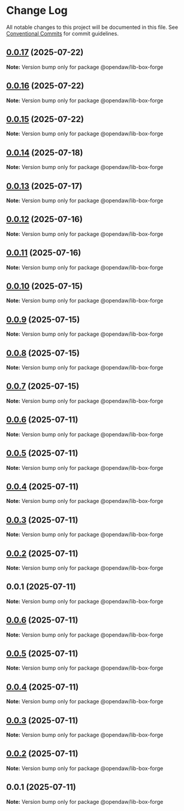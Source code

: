 # Change Log

All notable changes to this project will be documented in this file.
See [Conventional Commits](https://conventionalcommits.org) for commit guidelines.

## [0.0.17](https://github.com/andremichelle/openDAW/compare/@opendaw/lib-box-forge@0.0.16...@opendaw/lib-box-forge@0.0.17) (2025-07-22)

**Note:** Version bump only for package @opendaw/lib-box-forge

## [0.0.16](https://github.com/andremichelle/openDAW/compare/@opendaw/lib-box-forge@0.0.15...@opendaw/lib-box-forge@0.0.16) (2025-07-22)

**Note:** Version bump only for package @opendaw/lib-box-forge

## [0.0.15](https://github.com/andremichelle/openDAW/compare/@opendaw/lib-box-forge@0.0.14...@opendaw/lib-box-forge@0.0.15) (2025-07-22)

**Note:** Version bump only for package @opendaw/lib-box-forge

## [0.0.14](https://github.com/andremichelle/openDAW/compare/@opendaw/lib-box-forge@0.0.13...@opendaw/lib-box-forge@0.0.14) (2025-07-18)

**Note:** Version bump only for package @opendaw/lib-box-forge

## [0.0.13](https://github.com/andremichelle/openDAW/compare/@opendaw/lib-box-forge@0.0.12...@opendaw/lib-box-forge@0.0.13) (2025-07-17)

**Note:** Version bump only for package @opendaw/lib-box-forge

## [0.0.12](https://github.com/andremichelle/openDAW/compare/@opendaw/lib-box-forge@0.0.11...@opendaw/lib-box-forge@0.0.12) (2025-07-16)

**Note:** Version bump only for package @opendaw/lib-box-forge

## [0.0.11](https://github.com/andremichelle/openDAW/compare/@opendaw/lib-box-forge@0.0.10...@opendaw/lib-box-forge@0.0.11) (2025-07-16)

**Note:** Version bump only for package @opendaw/lib-box-forge

## [0.0.10](https://github.com/andremichelle/openDAW/compare/@opendaw/lib-box-forge@0.0.9...@opendaw/lib-box-forge@0.0.10) (2025-07-15)

**Note:** Version bump only for package @opendaw/lib-box-forge

## [0.0.9](https://github.com/andremichelle/openDAW/compare/@opendaw/lib-box-forge@0.0.8...@opendaw/lib-box-forge@0.0.9) (2025-07-15)

**Note:** Version bump only for package @opendaw/lib-box-forge

## [0.0.8](https://github.com/andremichelle/openDAW/compare/@opendaw/lib-box-forge@0.0.7...@opendaw/lib-box-forge@0.0.8) (2025-07-15)

**Note:** Version bump only for package @opendaw/lib-box-forge

## [0.0.7](https://github.com/andremichelle/openDAW/compare/@opendaw/lib-box-forge@0.0.6...@opendaw/lib-box-forge@0.0.7) (2025-07-15)

**Note:** Version bump only for package @opendaw/lib-box-forge

## [0.0.6](https://github.com/andremichelle/openDAW/compare/@opendaw/lib-box-forge@0.0.5...@opendaw/lib-box-forge@0.0.6) (2025-07-11)

**Note:** Version bump only for package @opendaw/lib-box-forge

## [0.0.5](https://github.com/andremichelle/openDAW/compare/@opendaw/lib-box-forge@0.0.4...@opendaw/lib-box-forge@0.0.5) (2025-07-11)

**Note:** Version bump only for package @opendaw/lib-box-forge

## [0.0.4](https://github.com/andremichelle/openDAW/compare/@opendaw/lib-box-forge@0.0.3...@opendaw/lib-box-forge@0.0.4) (2025-07-11)

**Note:** Version bump only for package @opendaw/lib-box-forge

## [0.0.3](https://github.com/andremichelle/openDAW/compare/@opendaw/lib-box-forge@0.0.2...@opendaw/lib-box-forge@0.0.3) (2025-07-11)

**Note:** Version bump only for package @opendaw/lib-box-forge

## [0.0.2](https://github.com/andremichelle/openDAW/compare/@opendaw/lib-box-forge@0.0.1...@opendaw/lib-box-forge@0.0.2) (2025-07-11)

**Note:** Version bump only for package @opendaw/lib-box-forge

## 0.0.1 (2025-07-11)

**Note:** Version bump only for package @opendaw/lib-box-forge

## [0.0.6](https://github.com/andremichelle/opendaw-turbo/compare/@opendaw/lib-box-forge@0.0.5...@opendaw/lib-box-forge@0.0.6) (2025-07-11)

**Note:** Version bump only for package @opendaw/lib-box-forge

## [0.0.5](https://github.com/andremichelle/opendaw-turbo/compare/@opendaw/lib-box-forge@0.0.4...@opendaw/lib-box-forge@0.0.5) (2025-07-11)

**Note:** Version bump only for package @opendaw/lib-box-forge

## [0.0.4](https://github.com/andremichelle/opendaw-turbo/compare/@opendaw/lib-box-forge@0.0.3...@opendaw/lib-box-forge@0.0.4) (2025-07-11)

**Note:** Version bump only for package @opendaw/lib-box-forge

## [0.0.3](https://github.com/andremichelle/opendaw-turbo/compare/@opendaw/lib-box-forge@0.0.2...@opendaw/lib-box-forge@0.0.3) (2025-07-11)

**Note:** Version bump only for package @opendaw/lib-box-forge

## [0.0.2](https://github.com/andremichelle/opendaw-turbo/compare/@opendaw/lib-box-forge@0.0.1...@opendaw/lib-box-forge@0.0.2) (2025-07-11)

**Note:** Version bump only for package @opendaw/lib-box-forge

## 0.0.1 (2025-07-11)

**Note:** Version bump only for package @opendaw/lib-box-forge
